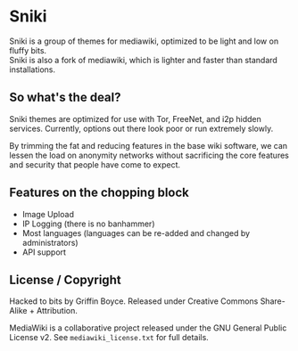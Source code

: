 # Sniki

Sniki is a group of themes for mediawiki, optimized to be light and low on fluffy bits.  
Sniki is also a fork of mediawiki, which is lighter and faster than standard installations.

## So what's the deal?

Sniki themes are optimized for use with Tor, FreeNet, and i2p hidden services.  Currently, options out there look poor or run extremely slowly.  

By trimming the fat and reducing features in the base wiki software, we can lessen the load on anonymity networks without sacrificing the core features and security that people have come to expect.

## Features on the chopping block

* Image Upload
* IP Logging (there is no banhammer)
* Most languages (languages can be re-added and changed by administrators)
* API support


## License / Copyright

Hacked to bits by Griffin Boyce. Released under Creative Commons Share-Alike + Attribution.

MediaWiki is a collaborative project released under the GNU General Public License v2. See `mediawiki_license.txt` for full details.